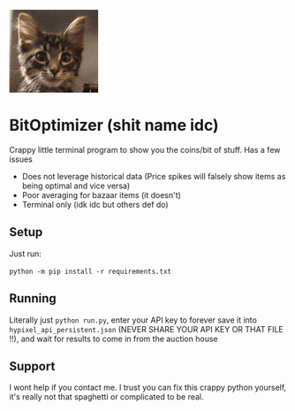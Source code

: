 ![a cat](readme-image2.png)

# BitOptimizer (shit name idc)

Crappy little terminal program to show you the coins/bit of stuff. Has a few issues

- Does not leverage historical data (Price spikes will falsely show items as being optimal and vice versa)
- Poor averaging for bazaar items (it doesn't)
- Terminal only (idk idc but others def do)

## Setup

Just run:

`python -m pip install -r requirements.txt`

## Running

Literally just `python run.py`, enter your API key to forever save it into `hypixel_api_persistent.json` (NEVER SHARE YOUR API KEY OR THAT FILE !!), and wait for results to come in from the auction house

## Support

I wont help if you contact me. I trust you can fix this crappy python yourself, it's really not that spaghetti or complicated to be real.

